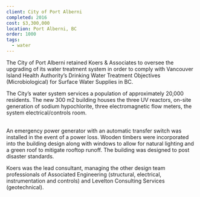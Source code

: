```yaml
---
client: City of Port Alberni
completed: 2016
cost: $3,300,000
location: Port Alberni, BC
order: 1000
tags:
  - water
---
```

The City of Port Alberni retained Koers & Associates to oversee the upgrading of its water treatment system in order to comply with Vancouver Island Health Authority’s Drinking Water Treatment Objectives (Microbiological) for Surface Water Supplies in BC.

The City’s water system services a population of approximately 20,000 residents.  The new 300 m2 building houses the three UV reactors, on-site generation of sodium hypochlorite, three electromagnetic flow meters, the system electrical/controls room.  <p> <br> An emergency power generator with an automatic transfer switch was installed in the event of a power loss.  Wooden timbers were incorporated into the building design along with windows to allow for natural lighting and a green roof to mitigate rooftop runoff.  The building was designed to post disaster standards.

Koers was the lead consultant, managing the other design team professionals of Associated Engineering (structural, electrical, instrumentation and controls) and Levelton Consulting Services (geotechnical).
